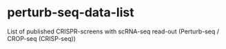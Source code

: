 # perturb-seq-data-list
List of published CRISPR-screens with scRNA-seq read-out (Perturb-seq / CROP-seq (CRISP-seq))
